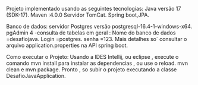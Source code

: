 Projeto implementado usando as seguintes tecnologias: 
Java versão 17 (SDK-17).
Maven :4.0.0
Servidor TomCat.
Spring boot,JPA.

Banco de dados:
servidor Postgres versão postgresql-16.4-1-windows-x64.
pgAdmin 4 -consulta de tabelas em geral :
Nome do banco de dados =desafiojava.
Login =postgres.
senha =123.
Mais detalhes so´ consultar o arquivo application.properties na API spring boot.

Como executar o Projeto:
Usando a IDES Intellij, ou eclipse , execute o comando mvn install para instalar as dependencias , ou use o reload.
mvn clean e mvn package.
Pronto , so subir o projeto executando a classe DesafioJavaApplication.


